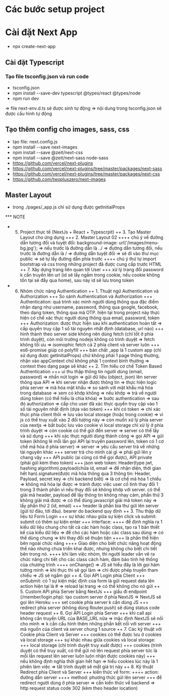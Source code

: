 # Các bước setup project

# Cài đặt Next App
- npx create-next-app

## Cài đặt Typescript

### Tạo file tsconfig.json và run code
- tsconfig.json
- npm install --save-dev typescript @types/react @types/node
- npm run dev

=> file next-env.d.ts sẽ được sinh tự động
=> nội dung trong tsconfig.json sẽ được cấu hình tự động

## Tạo thêm config cho images, sass, css
- tạo file: next.config.js
- npm install --save next-images
- npm install --save @zeit/next-css
- npm install --save @zeit/next-sass node-sass
- https://github.com/vercel/next-plugins
- https://github.com/vercel/next-plugins/tree/master/packages/next-sass
- https://github.com/vercel/next-plugins/tree/master/packages/next-css
- https://github.com/twopluszero/next-images

## Master Layout
- trong ./pages/_app.js chỉ sử dụng được getInitialProps


*** NOTE

- 5. Project thực tế (NextJs + React + Typescrpit)
  ++ 3. Tạo Master Layout cho ứng dụng
    +++ 2. Master Layout 02
      ++++ chú ý về đường dẫn tương đối và tuyệt đối: background-image: url('/images/menu-bg.jpg'); => nếu trước là đường dẫn là ../ => đường dẫn tương đối, nếu trước là đường dẫn là / => đường dẫn tuyệt đối => sẽ đi vào thư mục public => sẽ tự lấy đường dẫn phía trước
      ++++ chú ý thứ tự import bootstrap và css trong những project đã được cung cấp trước HTML
  ++ 7. Xây dựng trang liên quan tới User
    +++ xử lý trang đổi password k cần truyền lên url (id sẽ lấy ngầm trong cookie, nếu cookie không tồn tại sẽ đẩy qua home), sau này id sẽ lưu trong token
- 6. Nhóm chức năng Authentication
  ++ 1. Thuật ngữ Authentication và Authorization
    +++ So sánh Authentication và Authorization
      +++ Authentication: quá trình xác minh người dùng thông qua đặc điểm nhận dạng như username, password, thông qua google, facebook, theo dạng token, thông qua mã OTP. hiện tại trong project này thực hiện cơ chế xác thực người dùng thông qua email, password, token
      +++ Authorization: được thực hiện sau khi authentication hoàn tất => cấp quyền truy cập 1 số tài nguyên nhất định (database, url nào)
    +++ hình thành theo server side không nên dùng fetch (chỉ tốt ở phía trình duyệt), còn môi trường nodejs không có trình duyệt => fetch không tối ưu => isomophic fetch cả 2 phía client và server luôn
    +++ es6-promise giúp có polyfill
    +++ bản chất _app là 1 custom app (chỉ sử dụng được getInitialProps) chứ không phải 1 page thông thường, nhận vào appContext chứ không phải 1 context bình thường => context theo dạng page sẽ khác
  ++ 2. TÌm hiểu cơ chế Token Based Authentication
    +++ ui thu thập thông tin người dùng (email, password) => nhấn nút login => gửi dữ liệu (object, json) lên server thông qua API => khi server nhận được thông tin => thực hiện logic phía server => mã hóa mật khẩu => so sánh với mật khẩu mã hóa trong database => xem có khớp không => nếu khớp => trả về người dùng token (có thể hiểu là chìa khóa) => bước authentication => sau đó authorization => cấp cho user đã xác thực quyền truy cập vào 1 số tài nguyên nhất định (dựa vào token)
    +++ khi có token => chỉ xác thực phía client thôi => lưu vào local storage (hoặc trong cookie) => vì js có thể truy xuất vào 2 đối tượng này => còn muốn xử lý phía server của nextjs => bắt buộc lưu vào cookie vì local storage chỉ xử lý ở phía trình duyệt => còn cookie có thể gửi đến server => server có thể lấy và sử dụng
    +++ khi xác thực người dùng thành công => gọi API => gửi token (không lẽ mỗi lần gọi API lại truyền password lên, token có 1 cơ chế mã hóa ở phía server) => server => yêu cầu server trả về những tài nguyên khác
    +++ server trả cho mình cái gì => phải gửi lên y chang vậy
    +++ API public (ai cũng có thể gọi được), API private (phải gửi kèm theo token)
    +++ json web token: Header(type jwt, hashing algorithm).payload(chứa id, email => để nhận diện, thời gian hết hạn).signature(được mã hóa thông qua 3 thông tin: Header, Payload, secret key => chỉ backend biết) => là cơ chế mã hóa 1 chiều => không mã hóa lại được => tránh được việc user cố tình thay đổi 1 trong 3 thành phần vì nếu thay đổi sẽ không khớp với server. có thể giải mã header, payload để lấy thông tin không nhạy cảm, phần thứ 3 không giải mã được => có thể dùng javascript giải mã token này => lấy phần thứ 2 (id, email)
    +++ header là phần bìa thư gửi lên server (gửi từ đâu, tới đâu). bearer do backend quy định
  ++ 3. Thu thập dữ liệu từ Form Login
    +++ sự khác nhau giữa sự kiện click và submit: submit có thêm sự kiện enter
    +++ interface:
      ++++ để định nghĩa ra 1 kiểu dữ liệu chung cho tất cả các hàm hoặc class, tạo ra 1 bản thiết kế của kiểu dữ liệu => để cho các hàm hoặc các class sau dùng => có thể dùng chung => khi thay đổi sẽ thuận tiện
      ++++ là phần thể hiện bên ngoài chức năng
      ++++ Giao diện cho biết chức năng hoạt động thế nào nhưng chưa triển khai được, nhưng không cho biết chi tiết bên trong nó.
      ++++ khi làm việc nhóm, thì người leader vần vẽ ra chức năng chi tiết cho các class cách hàm, đảm bảo tính hệ thống của chương trình
      ++++ onChange() => JS sẽ hiểu đây là lời gọi hàm tường minh => khi thực thi sẽ gọi làm => chỉ được phép truyền tham chiếu => JS sẽ ngầm gọi
  ++ 4. Gọi API Login phía Client
    +++ onSubmit: có 1 sự kiện mặc định của form là gửi request data lên action hiện tại là # => reload lại trang => có thể không cho nó gửi
  ++ 5. Custom API phía Server bằng NextJs
    +++ giấu đi endpoint (/member/login.php): tạo custom server ở phía NextJS => NextJS sẽ gọi lên Heroku
    +++ set cookie phía server k cần dùng JS
    +++ redirect phía server (không dùng Router.push) sẽ dùng status code header request
  ++ 6. Gọi API Login phía Server
    +++ khi call api không cần truyền URL của BASE_URL nữa => mặc định NextJS sẽ nối cho mình => k cần cấu hình thêm những phần kết nối với server
    +++ mã nguồn của client và server chung 1 source
  ++ 7. Các kỹ thuật với Cookie phía Client và Server
    +++ cookies có thể được lưu ở cookies và local storage
    +++ sự khác nhau giữa cookies và local storage:
      +++ local storage (chỉ trình duyệt truy xuất được)
      +++ cookies (trình duyệt có thể truy xuất, có thể gửi nó lên request phía server tức là mỗi lần request lên server luôn luôn nhận được cookies này)
      +++ nếu không định nghĩa thời gian hết hạn => hiểu cookies lúc này là 1 phiên làm việc => tắt trình duyệt sẽ mất giá trị này
  ++ 8. Kỹ thuật Redirect phía Client và Server
      +++ kiến thức về form:
        ++++ action: đường dẫn server
        ++++ method: phương thức gửi lên server
      +++ để redirect người dùng ở phía server => cần kiến thức về backend => http request status code 302 (kèm theo header location)